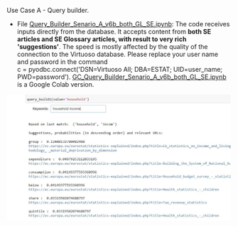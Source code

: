 Use Case A - Query builder. 

* File [Query_Builder_Senario_A_v6b_both_GL_SE.ipynb](Query_Builder_Senario_A_v6b_both_GL_SE.ipynb): The code receives inputs directly from the database. It accepts content from **both SE articles and SE Glossary articles, with result to very rich 'suggestions'**. The speed is mostly affected by the quality of the connection to the Virtuoso database. Please replace your user name and password in the command  
c = pyodbc.connect('DSN=Virtuoso All; DBA=ESTAT; UID=user_name; PWD=password'). [GC_Query_Builder_Senario_A_v6b_both_GL_SE.ipynb](GC_Query_Builder_Senario_A_v6b_both_GL_SE.ipynb) is a Google Colab version.

<img src="./Figs/QB_screenshot.JPG" width="600">
